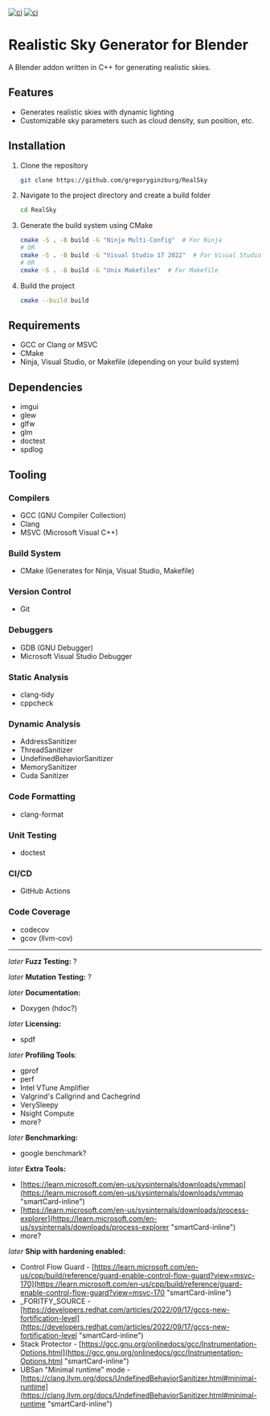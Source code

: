 [![ci](https://github.com/gregoryginzburg/RealSky/actions/workflows/ci-windows.yml/badge.svg)](https://github.com/gregoryginzburg/RealSky/actions/workflows/ci-windows.yml)
[![ci](https://github.com/gregoryginzburg/RealSky/actions/workflows/ci-linux.yml/badge.svg)](https://github.com/gregoryginzburg/RealSky/actions/workflows/ci-linux.yml)

# Realistic Sky Generator for Blender

A Blender addon written in C++ for generating realistic skies.

## Features

- Generates realistic skies with dynamic lighting
- Customizable sky parameters such as cloud density, sun position, etc.

## Installation

1. Clone the repository
    ```bash
    git clone https://github.com/gregoryginzburg/RealSky
    ```
2. Navigate to the project directory and create a build folder
    ```bash
    cd RealSky
    ```
3. Generate the build system using CMake
    ```bash
    cmake -S . -B build -G "Ninja Multi-Config"  # For Ninja
    # OR
    cmake -S . -B build -G "Visual Studio 17 2022"  # For Visual Studio
    # OR
    cmake -S . -B build -G "Unix Makefiles"  # For Makefile
    ```
4. Build the project
    ```bash
    cmake --build build
    ```

## Requirements

- GCC or Clang or MSVC
- CMake
- Ninja, Visual Studio, or Makefile (depending on your build system)

## Dependencies
- imgui
- glew
- glfw
- glm
- doctest
- spdlog


## Tooling

### Compilers

- GCC (GNU Compiler Collection)
- Clang
- MSVC (Microsoft Visual C++)

### Build System

- CMake (Generates for Ninja, Visual Studio, Makefile)

### Version Control

- Git

### Debuggers

- GDB (GNU Debugger)
- Microsoft Visual Studio Debugger

### Static Analysis

- clang-tidy
- cppcheck

### Dynamic Analysis

- AddressSanitizer
- ThreadSanitizer
- UndefinedBehaviorSanitizer
- MemorySanitizer
- Cuda Sanitizer

### Code Formatting

- clang-format

### Unit Testing

- doctest

### CI/CD

- GitHub Actions

### Code Coverage

- codecov
- gcov (llvm-cov)

---

_later_ **Fuzz Testing:** ?

_later_ **Mutation Testing:** ?

_later_ **Documentation:**

- Doxygen (hdoc?)

_later_ **Licensing:**

- spdf

_later_ **Profiling Tools**:

- gprof
- perf
- Intel VTune Amplifier
- Valgrind's Callgrind and Cachegrind
- VerySleepy
- Nsight Compute
- more?

_later_ **Benchmarking:**

- google benchmark?

_later_ **Extra Tools:**

- [https://learn.microsoft.com/en-us/sysinternals/downloads/vmmap](https://learn.microsoft.com/en-us/sysinternals/downloads/vmmap "smartCard-inline")
- [https://learn.microsoft.com/en-us/sysinternals/downloads/process-explorer](https://learn.microsoft.com/en-us/sysinternals/downloads/process-explorer "smartCard-inline")
- more?

_later_ **Ship with hardening enabled:**

- Control Flow Guard - [https://learn.microsoft.com/en-us/cpp/build/reference/guard-enable-control-flow-guard?view=msvc-170](https://learn.microsoft.com/en-us/cpp/build/reference/guard-enable-control-flow-guard?view=msvc-170 "smartCard-inline")
- \_FORITFY\_SOURCE - [https://developers.redhat.com/articles/2022/09/17/gccs-new-fortification-level](https://developers.redhat.com/articles/2022/09/17/gccs-new-fortification-level "smartCard-inline")
- Stack Protector - [https://gcc.gnu.org/onlinedocs/gcc/Instrumentation-Options.html](https://gcc.gnu.org/onlinedocs/gcc/Instrumentation-Options.html "smartCard-inline")
- UBSan "Minimal runtime" mode - [https://clang.llvm.org/docs/UndefinedBehaviorSanitizer.html#minimal-runtime](https://clang.llvm.org/docs/UndefinedBehaviorSanitizer.html#minimal-runtime "smartCard-inline")
